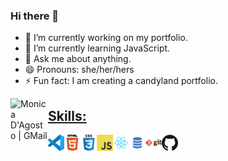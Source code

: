 ### Hi there 👋

<!--
Here are some ideas to get you started:
#the hashtags determine the size of the fonts. 
To add an image: [<img aligh:"left" alt="watever | youtube" width="30px" src="https://watever.png/>][youube]
**monartlondon/monartlondon** is a ✨ _special_ ✨ repository because its `README.md` (this file) appears on your GitHub profile.
- 📫 How to reach me: ...[email](monart.london@gmail.com) add the webpage here
- 👯 I’m looking to collaborate on open source.
- 🤔 I’m looking for help with JS.
[![MasterHead](your image link)](your GitHub link)
[<img align="left" alt="Tensorflow" width=px" src="https://upload.wikimedia.org/wikipedia/commons/thumb/2/2d
Visual Studio Code HTML5 CSS3 CSharp JavaScript React Node.js python flask SQL postgreSQL Git GitHub Docker Terminal]
-->



- 🔭 I’m currently working on my portfolio.
- 🌱 I’m currently learning JavaScript.
- 💬 Ask me about anything.
- 😄 Pronouns: she/her/hers
- ⚡ Fun fact: I am creating a candyland portfolio. 

<a href="mailto:monart.london@gmail.com"><img align="left" alt="Monica D'Agosto | GMail" width="60px" src="https://image.flaticon.com/icons/png/512/732/732200.png"/>

 
## Skills:
<img align="left" alt="Visual Studio Code" width="26px" src="https://raw.githubusercontent.com/github/explore/80688e429a7d4ef2fca1e82350fe8e3517d3494d/topics/visual-studio-code/visual-studio-code.png" />
<img align="left" alt="HTML5" width="26px" src="https://raw.githubusercontent.com/github/explore/80688e429a7d4ef2fca1e82350fe8e3517d3494d/topics/html/html.png" />
<img align="left" alt="CSS3" width="26px" src="https://raw.githubusercontent.com/github/explore/80688e429a7d4ef2fca1e82350fe8e3517d3494d/topics/css/css.png" />
<img align="left" alt="JavaScript" width="26px" src="https://raw.githubusercontent.com/github/explore/80688e429a7d4ef2fca1e82350fe8e3517d3494d/topics/javascript/javascript.png" />
<img align="left" alt="React" width="26px" src="https://raw.githubusercontent.com/github/explore/80688e429a7d4ef2fca1e82350fe8e3517d3494d/topics/react/react.png" />
<img align="left" alt="SQL" width="26px" src="https://raw.githubusercontent.com/github/explore/80688e429a7d4ef2fca1e82350fe8e3517d3494d/topics/sql/sql.png" />
<img align="left" alt="Git" width="26px" src="https://raw.githubusercontent.com/github/explore/80688e429a7d4ef2fca1e82350fe8e3517d3494d/topics/git/git.png" />
<img align="left" alt="GitHub" width="26px" src="https://raw.githubusercontent.com/github/explore/78df643247d429f6cc873026c0622819ad797942/topics/github/github.png" />


[linkedin]: https://www.linkedin.com/in/monica-d-agosto-aa340813/

